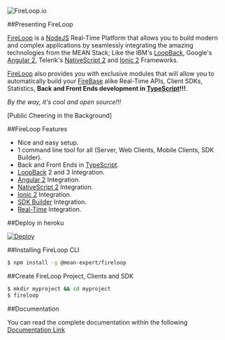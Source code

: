 ![FireLoop.io](https://storage.googleapis.com/mean-expert-images/fireloop-logo.png)

##Presenting FireLoop

[FireLoop] is a [NodeJS] Real-Time Platform that allows you to build modern and complex applications by seamlessly integrating the amazing technologies from the MEAN Stack; Like the IBM's [LoopBack], Google's [Angular 2], Telerik's [NativeScript 2] and [Ionic 2] Frameworks.

[FireLoop] also provides you with exclusive modules that will allow you to automatically build your [FireBase] alike Real-Time APIs, Client SDKs, Statistics, **Back and Front Ends development in [TypeScript]!!!**.

*By the way, it's cool and open source!!!*

[Public Cheering in the Background]

##FireLoop Features

- Nice and easy setup.
- 1 command line tool for all (Server, Web Clients, Mobile Clients, SDK Builder).
- Back and Front Ends in [TypeScript].
- [LoopBack] 2 and 3 Integration.
- [Angular 2] Integration.
- [NativeScript 2] Integration.
- [Ionic 2] Integration.
- [SDK Builder] Integration.
- [Real-Time] Integration.

##Deploy in heroku

[![Deploy](https://www.herokucdn.com/deploy/button.svg)](https://heroku.com/deploy?template=https://github.com/mean-expert-official/fireloop-starter/tree/master)

##Installing FireLoop CLI

````sh
$ npm install -g @mean-expert/fireloop
````

##Create FireLoop Project, Clients and SDK
````sh
$ mkdir myproject && cd myproject
$ fireloop
````

##Documentation

You can read the complete documentation within the following [Documentation Link](https://github.com/mean-expert-official/fireloop.io/wiki)


[NodeJS]: http://nodejs.org
[Horizon]: http://horizon.io/
[FireLoop]: http://fireloop.io
[FireLoop.io]: http://fireloop.io
[FireBase]: https://firebase.google.com/
[Google's FireBase]: https://firebase.google.com/
[NativeScript 2]: http://nativescript.org
[Ionic 2]: http://ionic.io
[Angular 2]: http://angular.io
[LoopBack]: http://loopback.io
[IBM's LoopBack Framework]: http://loopback.io
[LoopBack SDK Builder]: http://github.com/mean-expert-official/loopback-sdk-builder
[loopback-sdk-angular]: http://npmjs.org/package/loopback-sdk-angular
[loopback-component-pubsub]: http://npmjs.org/package/loopback-component-pubsub
[LoopBack Component Real-Time]: http://github.com/mean-expert-official/loopback-component-realtime
[TypeScript]: https://www.typescriptlang.org
[SDK Builder]: https://github.com/mean-expert-official/loopback-sdk-builder
[Real-Time]: https://github.com/mean-expert-official/loopback-component-realtime
